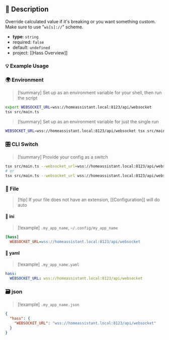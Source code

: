 ## 📜 Description

Override calculated value if it's breaking or you want something custom. Make sure to use "`ws[s]://`" scheme.

- **type**: `string`
- required: `false`
- default: `undefined`
- project: [[Hass Overview]]

### 💡 Example Usage

### 🌍 Environment

> [!summary] Set up as an environment variable for your shell, then run the script
```bash
export WEBSOCKET_URL=wss://homeassistant.local:8123/api/websocket
tsx src/main.ts
```
> [!summary] Set up as an environment variable for just the single run

```bash
WEBSOCKET_URL=wss://homeassistant.local:8123/api/websocket tsx src/main.ts
```
### 🎛️ CLI Switch

> [!summary] Provide your config as a switch
```bash
tsx src/main.ts --websocket_url=wss://homeassistant.local:8123/api/websocket
# or
tsx src/main.ts --websocket_url wss://homeassistant.local:8123/api/websocket
```
### 📁 File
> [!tip] If your file does not have an extension, [[Configuration]] will do auto
#### 📘 ini

> [!example] 
> `.my_app_name`, `~/.config/my_app_name`

```ini
[hass]
  WEBSOCKET_URL=wss://homeassistant.local:8123/api/websocket
```
#### 📄 yaml

> [!example]
> `.my_app_name.yaml`

```yaml
hass:
  WEBSOCKET_URL: wss://homeassistant.local:8123/api/websocket
```
### 🗃️ json

> [!example]
> `.my_app_name.json`

```json
{
  "hass": {
    "WEBSOCKET_URL": "wss://homeassistant.local:8123/api/websocket"
  }
}
```